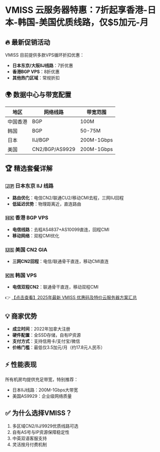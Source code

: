 # VMISS 云服务器特惠：7折起享香港-日本-韩国-美国优质线路，仅$5加元-月

## 🔥 最新促销活动

VMISS 目前提供多款VPS循环折扣优惠：
- **日本东京/大阪IIJ线路**：7折优惠
- **香港BGP VPS**：8折优惠
- **其他热门区域**：常规折扣

## 🌍 数据中心与带宽配置

| 地区         | 网络线路               | 带宽范围       |
|--------------|-----------------------|---------------|
| 中国香港     | BGP                   | 100M          |
| 韩国         | BGP                   | 50-75M        |
| 日本         | IIJ/BGP               | 200M-1Gbps    |
| 美国         | CN2/BGP/AS9929        | 200M-1Gbps    |

## 🏆 精选套餐详解

### 🇯🇵 日本东京 IIJ 线路
- **路由优化**：电信CN2/联通CU2/移动CMI去程，三网IIJ回程
- **低延迟优势**：物理距离近，直连路由

### 🇭🇰 香港 BGP VPS
- **电信线路**：去程AS4837+AS10099直连，回程CMI
- **移动网络**：双程CMI优化

### 🇺🇸 美国 CN2 GIA
- **三网CN2回程**：电信/联通骨干直连，移动CMI直连

### 🇰🇷 韩国 VPS
- **电信双程CN2**：联通骨干直连，移动双程CMI

👉 [【点击查看】2025年最新 VMISS 优惠码及特价云服务器方案汇总](https://bit.ly/Vmiss)

## 💡 商家优势
- **成立时间**：2022年加拿大注册
- **硬件配置**：全SSD存储，自有IP资源
- **支付方式**：支持信用卡/支付宝/微信
- **价格门槛**：最低仅3.5加元/月（约17.8元人民币）

## ⚡ 性能表现
所有机房均提供充足带宽，特别推荐：
- 日本IIJ线路：200M-1Gbps大带宽
- 美国AS9929：企业级网络质量

## ✅ 为什么选择VMISS？
1. 多区域CN2/IIJ/9929优质线路可选
2. 自有AS号与IP资源保障稳定性
3. 中英双语客服支持
4. 灵活按月付费机制